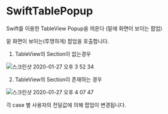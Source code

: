 # SwiftTablePopup
Swift를 이용한 TableView Popup을 띄운다 (밑에 화면이 보이는 팝업)

밑 화면이 보이는(투명하게) 팝업을 호출합니다. 

1. TableView의 Section이 없는경우

![스크린샷 2020-01-27 오후 3 52 34](https://user-images.githubusercontent.com/16497594/73155675-c1889700-411e-11ea-8eb8-4ce596513afe.png)


2. TableView의 Section이 존재하는 경우

![스크린샷 2020-01-27 오후 4 07 47](https://user-images.githubusercontent.com/16497594/73155819-352aa400-411f-11ea-9b9c-c4d930b230a0.png)




각 case 별 사용자의 전달값에 의해 팝업이 변경됩니다.
